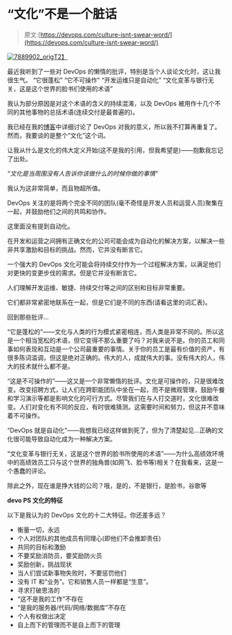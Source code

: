 # “文化”不是一个脏话

> 原文:[https://devops.com/culture-isnt-swear-word/](https://devops.com/culture-isnt-swear-word/)

[![7889902_orig](../Images/95ce23942a4c2f0809b9ffe4fad20b1a.png)T2】](https://devops.com/wp-content/uploads/2015/09/7889902_orig.jpg)

最近我听到了一些对 DevOps 的懒惰的批评，特别是当个人谈论文化时，这让我很生气。
“它很蓬松”
“它不可操作”
“开发运维只是自动化”
“文化变革与银行无关，这是这个世界的脸书们使用的术语”

我认为部分原因是对这个术语的含义的持续混淆，以及 DevOps 被用作十几个不同的其他事物的总括术语(连续交付是最普遍的)。

我已经在我的[博客](https://enterprisedevops.blogspot.com)中详细讨论了 DevOps 对我的意义，所以我不打算再重复了。然而，我要谈的是整个“文化”这个词。

让我从什么是文化的伟大定义开始(这不是我的引用，但我希望是)——抱歉我忘记了出处。

*“文化是当周围没有人告诉你该做什么的时候你做的事情”*

我认为这非常简单，而且物超所值。

DevOps 关注的是将两个完全不同的团队(毫不奇怪是开发人员和运营人员)聚集在一起，并鼓励他们之间的共鸣和协作。

这里面没有提到自动化。

在开发和运营之间拥有正确文化的公司可能会成为自动化的解决方案，以解决一些非共享激励和目标的挑战。然而，它并没有断言它。

一个强大的 DevOps 文化可能会将持续交付作为一个过程解决方案，以满足他们对更快的变更步伐的需求。但是它并没有断言它。

人们理解开发运维、敏捷、持续交付等之间的区别和目标非常重要。

它们都非常紧密地联系在一起，但是它们是不同的东西(请看这里的词汇表)。

回到那些批评…

“它是蓬松的”——文化与人类的行为模式紧密相连，而人类是非常不同的。所以这是一个相当宽松的术语，但它变得不那么重要了吗？对我来说不是。你的员工和同事如何表现和互动是一个公司最重要的事情。关于你的员工是最有价值的资产，有很多陈词滥调，但这是绝对正确的。伟大的人，成就伟大的事。没有伟大的人，伟大的技术就什么都不是。

“这是不可操作的”——这又是一个非常懒惰的批评。文化是可操作的，只是很难改变。改变招聘方式，让人们在跨职能团队中坐在一起，而不是微观管理，鼓励午餐和学习演示等都是影响文化的可行方式。尽管我们在与人打交道时，文化很难改变。人们对变化有不同的反应，有时很难猜测。这需要时间和努力，但这并不意味着不可操作。

“DevOps 就是自动化”——我想我已经这样做到死了，但为了清楚起见…正确的文化很可能导致自动化成为一种解决方案。

“文化变革与银行无关，这是这个世界的脸书所使用的术语”——为什么高绩效环境中的高绩效员工只与这个世界的独角兽(如网飞、脸书等)相关？在我看来，这是一个愚蠢的评论。

除此之外，现在谁是挣大钱的公司？哦，是的，不是银行，是脸书，谷歌等

**devo PS 文化的特征**

以下是我认为的 DevOps 文化的十二大特征。你还差多远？

*   衡量一切，永远
*   个人对团队的其他成员有同理心(即他们不会推卸责任)
*   共同的目标和激励
*   不要奖励消防员，要奖励防火员
*   奖励创新，挑战现状
*   当人们尝试新事物失败时，不要惩罚他们
*   没有 IT 和“业务”。它和销售人员一样都是“生意”。
*   寻求打破思洛的
*   “这不是我的工作”不存在
*   “是我的服务器/代码/网络/数据库”不存在
*   个人有权做出决定
*   自上而下的管理而不是自上而下的管理